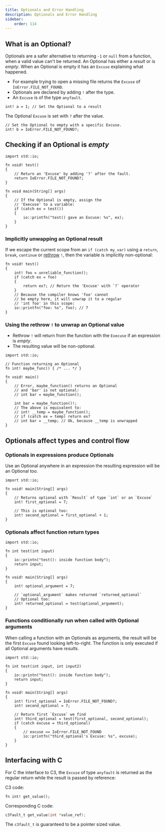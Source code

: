 ```yaml
---
title: Optionals and Error Handling
description: Optionals and Error Handling
sidebar:
    order: 114
---
```


## What is an Optional? 

Optionals are a safer alternative to returning `-1` or `null` from 
a function, when a valid value can't be returned. An Optional 
has either a *result* or is *empty*. When an Optional 
is empty it has an `Excuse` explaining what happened. 

- For example trying to open a missing file returns the `Excuse` of `IoError.FILE_NOT_FOUND`.
- Optionals are declared by adding `!` after the type.
- An `Excuse` is of the type `anyfault`.
```c3
int! a = 1; // Set the Optional to a result
```
The Optional `Excuse` is set with `?` after the value.
```c3
// Set the Optional to empty with a specific Excuse.
int! b = IoError.FILE_NOT_FOUND?; 
```

## Checking if an Optional is *empty* 

```c3
import std::io;

fn void! test()
{
    // Return an 'Excuse' by adding '?' after the fault.
    return IoError.FILE_NOT_FOUND?; 
}

fn void main(String[] args)
{
    // If the Optional is empty, assign the
    // 'Execuse' to a variable: 
    if (catch ex = test())
    {
        io::printfn("test() gave an Excuse: %s", ex);
    }
}
```

### Implicitly unwapping an Optional result

If we escape the current scope from an `if (catch my_var)` using a `return`, `break`, `continue` 
or [rethrow](#rethrow--shorthand-validates-the-optional-result) `!`,
then the variable is implicitly non-optional:
```c3
fn void! test() 
{
    int! foo = unreliable_function();
    if (catch ex = foo) 
    {
        return ex?; // Return the 'Excuse' with `?` operator
    }
    // Because the compiler knows 'foo' cannot
    // be empty here, it will unwrap it to a regular
    // 'int foo' in this scope:
    io::printfn("foo: %s", foo); // 7
}
```
### Using the rethrow `!` to unwrap an Optional value

- Rethrow `!` will return from the function with the `Execuse` if an expression is *empty*.
- The resulting value will be non-optional. 

```c3
import std::io;

// Function returning an Optional
fn int! maybe_func() { /* ... */ }

fn void! main() 
{
    // Error, maybe_function() returns an Optional
    // and 'bar' is not optional:
    // int bar = maybe_function();
    
    int bar = maybe_function()!; 
    // The above is equivalent to:    
    // int! __temp = maybe_function();
    // if (catch ex = temp) return ex?
    // int bar = __temp; // Ok, because __temp is unwrapped
}
```

## Optionals affect types and control flow

### Optionals in expressions produce Optionals
Use an Optional anywhere in an expression the resulting
expression will be an Optional too.
```c3
import std::io;

fn void! main(String[] args)
{
    // Returns optional with `Result` of type `int` or an `Excuse`
    int! first_optional = 7;

    // This is optional too:
    int! second_optional = first_optional + 1;
}
```

### Optionals affect function return types

```c3
import std::io;

fn int test(int input) 
{
    io::printn("test(): inside function body");
    return input;
}

fn void! main(String[] args)
{
    int! optional_argument = 7;

    // `optional_argument` makes returned `returned_optional` 
    // Optional too: 
    int! returned_optional = test(optional_argument);
}
```

### Functions conditionally run when called with Optional arguments

When calling a function with an Optionals as arguments, 
the result will be the first `Excuse` found looking left-to-right. 
The function is only executed if all Optional arguments
have *results*.

```c3
import std::io;

fn int test(int input, int input2) 
{
    io::printn("test(): inside function body");
    return input;
}

fn void! main(String[] args)
{
    int! first_optional = IoError.FILE_NOT_FOUND?;
    int! second_optional = 7;

    // Return first `Excuse` we find
    int! third_optional = test(first_optional, second_optional);
    if (catch excuse = third_optional) 
    {
        // excuse == IoError.FILE_NOT_FOUND
        io::printfn("third_optional's Excuse: %s", excuse); 
    }
}
```

## Interfacing with C

For C the interface to C3, the `Excuse` of type `anyfault` 
is returned as the regular return while the result is passed by reference:

C3 code:
```c3
fn int! get_value();
```
Corresponding C code:
```c
c3fault_t get_value(int *value_ref);
```
The `c3fault_t` is guaranteed to be a pointer sized value.